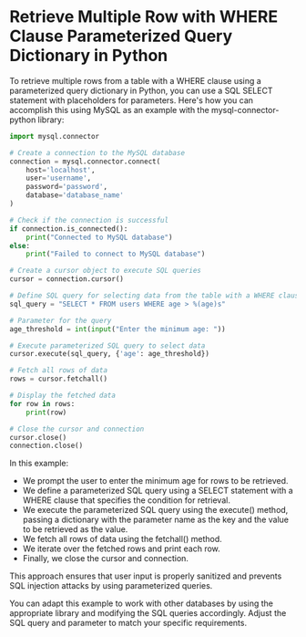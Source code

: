 # Retrieve Multiple Row with WHERE Clause Parameterized Query Dictionary in Python

To retrieve multiple rows from a table with a WHERE clause using a parameterized query dictionary in Python, you can use a SQL SELECT statement with placeholders for parameters. Here's how you can accomplish this using MySQL as an example with the mysql-connector-python library:

```python
import mysql.connector

# Create a connection to the MySQL database
connection = mysql.connector.connect(
    host='localhost',
    user='username',
    password='password',
    database='database_name'
)

# Check if the connection is successful
if connection.is_connected():
    print("Connected to MySQL database")
else:
    print("Failed to connect to MySQL database")

# Create a cursor object to execute SQL queries
cursor = connection.cursor()

# Define SQL query for selecting data from the table with a WHERE clause
sql_query = "SELECT * FROM users WHERE age > %(age)s"

# Parameter for the query
age_threshold = int(input("Enter the minimum age: "))

# Execute parameterized SQL query to select data
cursor.execute(sql_query, {'age': age_threshold})

# Fetch all rows of data
rows = cursor.fetchall()

# Display the fetched data
for row in rows:
    print(row)

# Close the cursor and connection
cursor.close()
connection.close()
```

In this example:

- We prompt the user to enter the minimum age for rows to be retrieved.
- We define a parameterized SQL query using a SELECT statement with a WHERE clause that specifies the condition for retrieval.
- We execute the parameterized SQL query using the execute() method, passing a dictionary with the parameter name as the key and the value to be retrieved as the value.
- We fetch all rows of data using the fetchall() method.
- We iterate over the fetched rows and print each row.
- Finally, we close the cursor and connection.

This approach ensures that user input is properly sanitized and prevents SQL injection attacks by using parameterized queries.

You can adapt this example to work with other databases by using the appropriate library and modifying the SQL queries accordingly. Adjust the SQL query and parameter to match your specific requirements.






